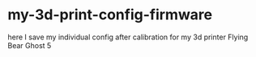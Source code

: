 # my-3d-print-config-firmware
here I save my individual config after calibration for my 3d printer Flying Bear Ghost 5
